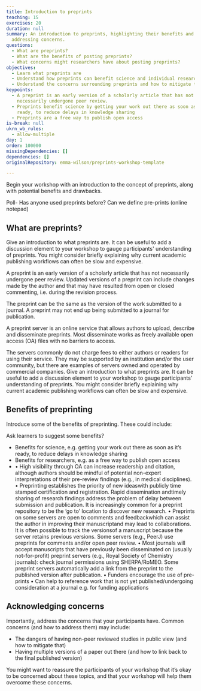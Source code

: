```yaml
---
title: Introduction to preprints
teaching: 15
exercises: 20
duration: null
summary: An introduction to preprints, highlighting their benefits and
  addressing concerns.
questions:
  - What are preprints?
  - What are the benefits of posting preprints?
  - What concerns might researchers have about posting preprints?
objectives:
  - Learn what preprints are
  - Understand how preprints can benefit science and individual researchers
  - Understand the concerns surrounding preprints and how to mitigate them
keypoints:
  - A preprint is an early version of a scholarly article that has not
    necessarily undergone peer review.
  - Preprints benefit science by getting your work out there as soon as it's
    ready, to reduce delays in knowledge sharing
  - Preprints are a free way to publish open access
is-break: null
ukrn_wb_rules:
  - allow-multiple
day: 1
order: 100000
missingDependencies: []
dependencies: []
originalRepository: emma-wilson/preprints-workshop-template

---
```

Begin your workshop with an introduction to the concept of preprints, along with potential benefits and drawbacks.

Poll- Has anyone used preprints before?
Can we define pre-prints (online notepad)

## What are preprints?

Give an introduction to what preprints are. It can be useful to add a discussion element to your workshop to gauge participants' understanding of preprints. You might consider briefly explaining why current academic publishing workflows can often be slow and expensive.

A preprint is an early version of a scholarly article that has not necessarily undergone peer review. Updated versions of a preprint can include changes made by the author and that may have resulted from open or closed commenting, i.e. during the revision process. 

The preprint can be the same as the version of the work submitted to a journal. A preprint may not end up being submitted to a journal for publication. 

A preprint server is an online service that allows authors to upload, describe and disseminate preprints. Most disseminate works as freely available open access (OA) files with no barriers to access. 

The servers commonly do not charge fees to either authors or readers for using their service. They may be supported by an institution and/or the user community, but there are examples of servers owned and operated by commercial companies. Give an introduction to what preprints are. It can be useful to add a discussion element to your workshop to gauge participants’ understanding of preprints. You might consider briefly explaining why current academic publishing workflows can often be slow and expensive.


## Benefits of preprinting

Introduce some of the benefits of preprinting. These could include:

Ask learners to suggest some benefits?

- Benefits for science, e.g. getting your work out there as soon as it’s ready, to reduce delays in knowledge sharing
- Benefits for researchers, e.g. as a free way to publish open access
- •	High visibility through OA can increase readership and citation, although authors should  be  mindful  of  potential  non-expert  interpretations  of  their  pre-review  findings (e.g., in medical disciplines).
•	Preprinting  establishes  the priority  of  new  ideaswith  publicly  time  stamped certification  and  registration. Rapid  dissemination andtimely  sharing of research findings  address  the  problem  of  delay  between  submission  and  publication.  It  is increasingly  common  for  a  preprint repository to be the ‘go to’ location to discover new research.
•	Preprints on some servers are open to comments and feedbackwhich can assist the author  in improving  their  manuscriptand  may  lead  to collaborations.  It  is  often possible to track the versionsof a manuscript because the server retains previous versions.  Some  servers  (e.g.,  PeerJ)  use  preprints  for  comments  and/or  open  peer review.
•	Most journals will accept manuscripts that have previously been disseminated on (usually  not-for-profit)  preprint  servers  (e.g.,  Royal  Society  of  Chemistry  journals): check    journal    permissions    using SHERPA/RoMEO.    Some    preprint    servers automatically add a link from the preprint to the published version after publication.
•	Funders encourage the use of pre-prints
•	Can help to reference work that is not yet published/undergoing consideration at a journal e.g. for funding applications


## Acknowledging concerns

Importantly, address the concerns that your participants have. Common concerns (and how to address them) may include:

- The dangers of having non-peer reviewed studies in public view (and how to mitigate that)
- Having multiple versions of a paper out there (and how to link back to the final published version)

You might want to reassure the participants of your workshop that it’s okay to be concerned about these topics, and that your workshop will help them overcome these concerns.